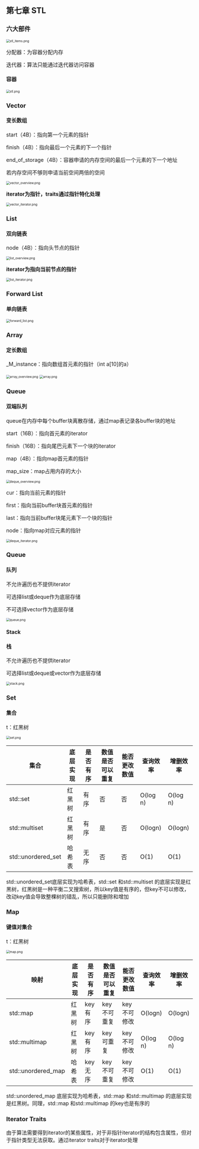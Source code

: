 ## 第七章 STL

### 六大部件

<img src="..\..\..\img\stl_items.PNG" alt="stl_items.png" style="zoom:60%;" />

分配器：为容器分配内存

迭代器：算法只能通过迭代器访问容器

#### 容器

<img src="..\..\..\img\stl.PNG" alt="stl.png" style="zoom:60%;" />

### Vector

#### 变长数组

start（4B）：指向第一个元素的指针

finish（4B）：指向最后一个元素的下一个指针

end_of_storage（4B）：容器申请的内存空间的最后一个元素的下一个地址

若内存空间不够则申请当前空间两倍的空间

<img src="..\..\..\img\vector_overview.png" alt="vector_overview.png" style="zoom:60%;" />

**iterator为指针，traits通过指针特化处理**

<img src="..\..\..\img\vector_iterator.png" alt="vector_iterator.png" style="zoom:60%;" />

### List

#### 双向链表

node（4B）：指向头节点的指针

<img src="..\..\..\img\list_overview.png" alt="list_overview.png" style="zoom:60%;" />

**iterator为指向当前节点的指针**

<img src="..\..\..\img\list_iterator.png" alt="list_iterator.png" style="zoom:60%;" />

### Forward List

#### 单向链表

<img src="..\..\..\img\forward_list.png" alt="forward_list.png" style="zoom:60%;" />

### Array

#### 定长数组

_M_instance：指向数组首元素的指针（int a[10]的a）

<img src="..\..\..\img\array_overview.png" alt="array_overview.png" style="zoom:60%;" />

<img src="..\..\..\img\array.png" alt="array.png" style="zoom:60%;" />

### Queue

#### 双端队列

queue在内存中每个buffer块离散存储，通过map表记录各buffer块的地址

start（16B）：指向首元素的iterator

finish（16B）：指向尾巴元素下一个块的iterator

map（4B）：指向map首元素的指针

map_size：map占用内存的大小

<img src="..\..\..\img\deque_overview.png" alt="deque_overview.png" style="zoom:60%;" />

cur：指向当前元素的指针

first：指向当前buffer块首元素的指针

last：指向当前buffer块尾元素下一个块的指针

node：指向map对应元素的指针

<img src="..\..\..\img\deque_iterator.png" alt="deque_iterator.png" style="zoom:60%;" />

### Queue

#### 队列

不允许遍历也不提供iterator

可选择list或deque作为底层存储

不可选择vector作为底层存储

<img src="..\..\..\img\queue.png" alt="queue.png" style="zoom:60%;" />

#### Stack

#### 栈

不允许遍历也不提供iterator

可选择list或deque或vector作为底层存储

<img src="..\..\..\img\stack.png" alt="stack.png" style="zoom:60%;" />

### Set

#### 集合

t：红黑树

<img src="..\..\..\img\set.png" alt="set.png" style="zoom:60%;" />

| 集合               | 底层实现 | 是否有序 | 数值是否可以重复 | 能否更改数值 | 查询效率 | 增删效率 |
| ------------------ | -------- | -------- | ---------------- | ------------ | -------- | -------- |
| std::set           | 红黑树   | 有序     | 否               | 否           | O(log n) | O(log n) |
| std::multiset      | 红黑树   | 有序     | 是               | 否           | O(logn)  | O(logn)  |
| std::unordered_set | 哈希表   | 无序     | 否               | 否           | O(1)     | O(1)     |

std::unordered_set底层实现为哈希表，std::set 和std::multiset 的底层实现是红黑树，红黑树是一种平衡二叉搜索树，所以key值是有序的，但key不可以修改，改动key值会导致整棵树的错乱，所以只能删除和增加

### Map

#### 键值对集合

t：红黑树

<img src="..\..\..\img\map.png" alt="map.png" style="zoom:60%;" />

| 映射               | 底层实现 | 是否有序 | 数值是否可以重复 | 能否更改数值 | 查询效率 | 增删效率 |
| ------------------ | -------- | -------- | ---------------- | ------------ | -------- | -------- |
| std::map           | 红黑树   | key有序  | key不可重复      | key不可修改  | O(logn)  | O(logn)  |
| std::multimap      | 红黑树   | key有序  | key可重复        | key不可修改  | O(log n) | O(log n) |
| std::unordered_map | 哈希表   | key无序  | key不可重复      | key不可修改  | O(1)     | O(1)     |

std::unordered_map 底层实现为哈希表，std::map 和std::multimap 的底层实现是红黑树。同理，std::map 和std::multimap 的key也是有序的



### Iterator Traits

由于算法需要得到iterator的某些属性，对于非指针iterator的结构包含属性，但对于指针类型无法获取。通过iterator traits对于iterator处理
